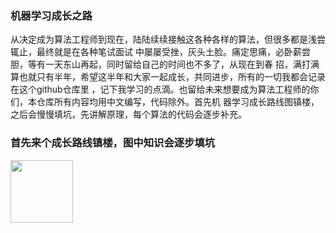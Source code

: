  ###       机器学习成长之路   
从决定成为算法工程师到现在，陆陆续续接触这各种各样的算法，但很多都是浅尝辄止，最终就是在各种笔试面试
中屡屡受挫，灰头土脸。痛定思痛，必卧薪尝胆，等有一天东山再起，同时留给自己的时间也不多了，从现在到春
招，满打满算也就只有半年，希望这半年和大家一起成长，共同进步，所有的一切我都会记录在这个github仓库里
，记下我学习的点滴。也留给未来想要成为算法工程师的你们，本仓库所有内容均用中文编写，代码除外。首先机
器学习成长路线图镇楼，之后会慢慢填坑，先讲解原理，每个算法的代码会逐步补充。


###         首先来个成长路线镇楼，图中知识会逐步填坑

<img src='images/c5898d90edd1fe85ee3b744aeda6c42.jpg' width = '100'>
